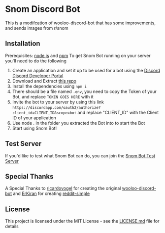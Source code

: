 # Snom Discord Bot

This is a modifcation of wooloo-discord-bot that has some improvements, and sends images from r/snom

## Installation
Prerequisites: [node.js](https://nodejs.org/en/) and [npm](https://www.npmjs.com/get-npm)
To get Snom Bot running on your server you'll need to do the following

1. Create an application and set it up to be used for a bot using the [Discord Discord Developer Portal](https://discord.com/developers/applications)
2. Download and Extract [this repo](https://github.com/NickNo-Name/snom-discord-bot/archive/master.zip)
3. Install the dependencies using ```npm i```
4. There should be a file named ```.env```, you need to copy the Token of your Bot, and replace ```TOKEN GOES HERE``` with it
5. Invite the bot to your server by using this link ```https://discordapp.com/oauth2/authorize?client_id=CLIENT_ID&scope=bot``` and replace "CLIENT_ID" with the Client ID of your application
6. Use node . in the folder you extracted the Bot into to start the Bot
7. Start using Snom Bot!

## Test Server
If you'd like to test what Snom Bot can do, you can join the [Snom Bot Test Server](https://discord.gg/Yxe4SKW)

## Special Thanks
A Special Thanks to [ricardovogel](https://github.com/ricardovogel) for creating the original [wooloo-discord-bot](https://github.com/ricardovogel/wooloo-discord-bot)
and [ErKiran](https://github.com/ErKiran) for creating [reddit-simple](https://github.com/ErKiran/reddit-simple)

## License
This project is licensed under the MIT License - see the [LICENSE.md](https://github.com/NickNo-Name/snom-discord-bot/blob/master/LICENSE.md) file for details
